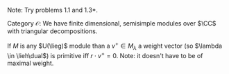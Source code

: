 Note:
Try problems 1.1 and 1.3*.

Category $\mathcal O$:
We have finite dimensional, semisimple modules over $\CC$ with triangular decompositions.

If $M$ is any $U(\lieg)$ module than a $v^+ \in M_\lambda$ a weight vector (so $\lambda \in \lieh\dual$) is primitive iff $r \cdot v^+ = 0$.
Note: it doesn't have to be of maximal weight.
